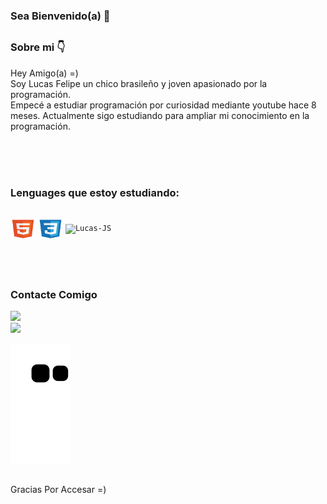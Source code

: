 ### Sea Bienvenido(a) 👋
##
### Sobre mi 👇

Hey Amigo(a) =)<br>
Soy Lucas Felipe un chico brasileño y joven apasionado por la programación.<br>
Empecé a estudiar programación por curiosidad mediante youtube hace 8 meses. Actualmente sigo estudiando para ampliar mi conocimiento en la programación.
  
  </br>
  </br>
  </br>
  
  <div>
  
  ### Lenguages que estoy estudiando:
 
   <div style="display: inline_block"><br>
  <code><img align="center" alt="Lucas-HTML" height="30" width="40" src="https://raw.githubusercontent.com/devicons/devicon/master/icons/html5/html5-original.svg"></code>
  <code><img align="center" alt="Lucas-CSS" height="30" width="40" src="https://raw.githubusercontent.com/devicons/devicon/master/icons/css3/css3-original.svg"></code>
  <code><img align="center" alt="Lucas-JS" heigth="30" width="40" src="https://cdn.jsdelivr.net/gh/devicons/devicon/icons/javascript/javascript-plain.svg"/></code>
 
</br>
</br>
</div>

<div>
  
  </div>
  
###

  </br>
  
### Contacte Comigo
<div>
  <a href = "mailto:lucassfs2001@gmail.com"><img src="https://img.shields.io/badge/-Gmail-%23333?style=for-the-badge&logo=gmail&logoColor=white" target="_blank"></a>
  </br>
  <a href="https://www.linkedin.com/in/lucas-felipe-647371220/" target="_blank"><img src="https://img.shields.io/badge/-LinkedIn-%230077B5?style=for-the-badge&logo=linkedin&logoColor=white" target="_blank"></a>
 
  ![Snake animation](https://github.com/rafaballerini/rafaballerini/blob/output/github-contribution-grid-snake.svg)
  
  </div>

##
  
Gracias Por Accesar =)
